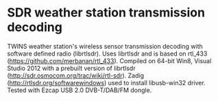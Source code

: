 SDR weather station transmission decoding
=========================================

TWINS weather station's wireless sensor transmission decoding with software defined radio (librtlsdr).
Uses librtlsdr and is based on rtl_433 (https://github.com/merbanan/rtl_433).
Compiled on 64-bit Win8, Visual Studio 2012 with a prebuilt version of librtlsdr (http://sdr.osmocom.org/trac/wiki/rtl-sdr).
Zadig (http://rtlsdr.org/softwarewindows) used to install libusb-win32 driver.
Tested with Ezcap USB 2.0 DVB-T/DAB/FM dongle.
